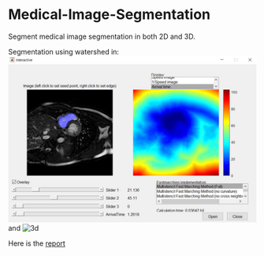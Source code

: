 # Medical-Image-Segmentation

Segment medical image segmentation in both 2D and 3D.

Segmentation using watershed in:
![2d](./media/arrival_time_S1.JPG)
and 
![3d](./media/Coratid_Artey.jpg)


Here is the [report](./media/report.pdf) 